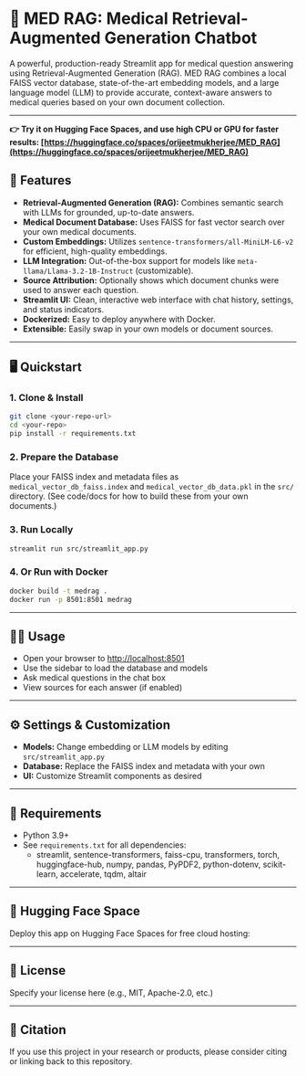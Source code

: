 

# 🏥 MED RAG: Medical Retrieval-Augmented Generation Chatbot

A powerful, production-ready Streamlit app for medical question answering using Retrieval-Augmented Generation (RAG). MED RAG combines a local FAISS vector database, state-of-the-art embedding models, and a large language model (LLM) to provide accurate, context-aware answers to medical queries based on your own document collection.

---


**👉 Try it on Hugging Face Spaces, and use high CPU or  GPU for faster results: [https://huggingface.co/spaces/orijeetmukherjee/MED_RAG](https://huggingface.co/spaces/orijeetmukherjee/MED_RAG)**


## 🚀 Features

- **Retrieval-Augmented Generation (RAG):** Combines semantic search with LLMs for grounded, up-to-date answers.
- **Medical Document Database:** Uses FAISS for fast vector search over your own medical documents.
- **Custom Embeddings:** Utilizes `sentence-transformers/all-MiniLM-L6-v2` for efficient, high-quality embeddings.
- **LLM Integration:** Out-of-the-box support for models like `meta-llama/Llama-3.2-1B-Instruct` (customizable).
- **Source Attribution:** Optionally shows which document chunks were used to answer each question.
- **Streamlit UI:** Clean, interactive web interface with chat history, settings, and status indicators.
- **Dockerized:** Easy to deploy anywhere with Docker.
- **Extensible:** Easily swap in your own models or document sources.

---

## 🖥️ Quickstart

### 1. Clone & Install
```bash
git clone <your-repo-url>
cd <your-repo>
pip install -r requirements.txt
```

### 2. Prepare the Database
Place your FAISS index and metadata files as `medical_vector_db_faiss.index` and `medical_vector_db_data.pkl` in the `src/` directory. (See code/docs for how to build these from your own documents.)

### 3. Run Locally
```bash
streamlit run src/streamlit_app.py
```

### 4. Or Run with Docker
```bash
docker build -t medrag .
docker run -p 8501:8501 medrag
```

---

## 🧑‍⚕️ Usage
- Open your browser to [http://localhost:8501](http://localhost:8501)
- Use the sidebar to load the database and models
- Ask medical questions in the chat box
- View sources for each answer (if enabled)

---

## ⚙️ Settings & Customization
- **Models:** Change embedding or LLM models by editing `src/streamlit_app.py`
- **Database:** Replace the FAISS index and metadata with your own
- **UI:** Customize Streamlit components as desired

---

## 📝 Requirements
- Python 3.9+
- See `requirements.txt` for all dependencies:
  - streamlit, sentence-transformers, faiss-cpu, transformers, torch, huggingface-hub, numpy, pandas, PyPDF2, python-dotenv, scikit-learn, accelerate, tqdm, altair

---

## 🤗 Hugging Face Space
Deploy this app on Hugging Face Spaces for free cloud hosting:


---

## 📄 License
Specify your license here (e.g., MIT, Apache-2.0, etc.)

---

## 🙏 Citation
If you use this project in your research or products, please consider citing or linking back to this repository.

